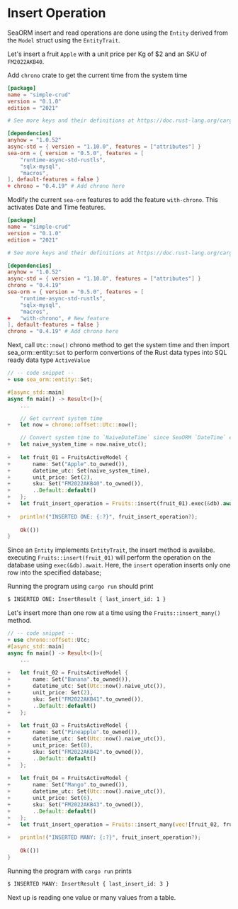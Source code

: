 # Insert Operation

SeaORM insert and read operations are done using the `Entity` derived from the `Model` struct using the `EntityTrait`. 

Let's insert a fruit `Apple` with a unit price per Kg of $2 and an SKU of `FM2022AKB40`.

Add `chrono` crate to get the current time from  the system time

```toml
[package]
name = "simple-crud"
version = "0.1.0"
edition = "2021"

# See more keys and their definitions at https://doc.rust-lang.org/cargo/reference/manifest.html

[dependencies]
anyhow = "1.0.52"
async-std = { version = "1.10.0", features = ["attributes"] }
sea-orm = { version = "0.5.0", features = [
    "runtime-async-std-rustls",
    "sqlx-mysql",
    "macros",
], default-features = false }
+ chrono = "0.4.19" # Add chrono here
```

Modify the current `sea-orm` features to add the feature `with-chrono`. This activates Date and Time features.

```TOML
[package]
name = "simple-crud"
version = "0.1.0"
edition = "2021"

# See more keys and their definitions at https://doc.rust-lang.org/cargo/reference/manifest.html

[dependencies]
anyhow = "1.0.52"
async-std = { version = "1.10.0", features = ["attributes"] }
chrono = "0.4.19"
sea-orm = { version = "0.5.0", features = [
    "runtime-async-std-rustls",
    "sqlx-mysql",
    "macros",
+   "with-chrono", # New feature
], default-features = false }
chrono = "0.4.19" # Add chrono here
```



Next, call `Utc::now()` chrono method to get the system time and then import     sea_orm::entity::`Set`  to perform convertions of the Rust data types into SQL ready data type `ActiveValue`

```rust
// -- code snippet --
+ use sea_orm::entity::Set;

#[async_std::main]
async fn main() -> Result<()>{
	...

    // Get current system time
+   let now = chrono::offset::Utc::now();

    // Convert system time to `NaiveDateTime` since SeaORM `DateTime` expects this;
+   let naive_system_time = now.naive_utc();
    
+   let fruit_01 = FruitsActiveModel {
+       name: Set("Apple".to_owned()),
+       datetime_utc: Set(naive_system_time),
+       unit_price: Set(2),
+       sku: Set("FM2022AKB40".to_owned()),
+       ..Default::default()
+   };
+   let fruit_insert_operation = Fruits::insert(fruit_01).exec(&db).await;
    
+   println!("INSERTED ONE: {:?}", fruit_insert_operation?);
    
    Ok(())
}
```

Since an `Entity` implements `EntityTrait`, the insert method is availabe. executing `Fruits::insert(fruit_01)`  will perform the operation on the database using `exec(&db).await`. Here, the `insert` operation inserts only one row into the specified database;

Running the program using `cargo run` should print

```sh
$ INSERTED ONE: InsertResult { last_insert_id: 1 }
```

Let's insert more than one row at a time using the  `Fruits::insert_many()` method.

```rust
// -- code snippet --
+ use chrono::offset::Utc;
#[async_std::main]
async fn main() -> Result<()>{
	...
    
+   let fruit_02 = FruitsActiveModel {
+       name: Set("Banana".to_owned()),
+       datetime_utc: Set(Utc::now().naive_utc()),
+       unit_price: Set(2),
+       sku: Set("FM2022AKB41".to_owned()),
+       ..Default::default()
+   };
    
+   let fruit_03 = FruitsActiveModel {
+       name: Set("Pineapple".to_owned()),
+       datetime_utc: Set(Utc::now().naive_utc()),
+       unit_price: Set(8),
+       sku: Set("FM2022AKB42".to_owned()),
+       ..Default::default()
+   };
    
+   let fruit_04 = FruitsActiveModel {
+       name: Set("Mango".to_owned()),
+       datetime_utc: Set(Utc::now().naive_utc()),
+       unit_price: Set(6),
+       sku: Set("FM2022AKB43".to_owned()),
+       ..Default::default()
+   };
+   let fruit_insert_operation = Fruits::insert_many(vec![fruit_02, fruit_03, fruit_04]).exec(&db).await;
    
+   println!("INSERTED MANY: {:?}", fruit_insert_operation?);
    
    Ok(())
}
```

Running the program with `cargo run` prints

```sh
$ INSERTED MANY: InsertResult { last_insert_id: 3 }
```



Next up is reading one value or many values from a table.
